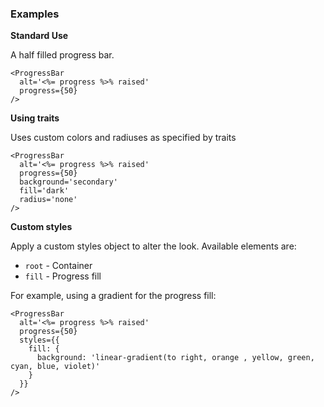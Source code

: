 ### Examples

**Standard Use**

A half filled progress bar.

```
<ProgressBar
  alt='<%= progress %>% raised'
  progress={50}
/>
```

**Using traits**

Uses custom colors and radiuses as specified by traits

```
<ProgressBar
  alt='<%= progress %>% raised'
  progress={50}
  background='secondary'
  fill='dark'
  radius='none'
/>
```

**Custom styles**

Apply a custom styles object to alter the look. Available elements are:

- `root` - Container
- `fill` - Progress fill

For example, using a gradient for the progress fill:

```
<ProgressBar
  alt='<%= progress %>% raised'
  progress={50}
  styles={{
    fill: {
      background: 'linear-gradient(to right, orange , yellow, green, cyan, blue, violet)'
    }
  }}
/>
```
